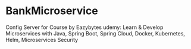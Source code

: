 # BankMicroservice
Config Server for Course by Eazybytes udemy: Learn &amp; Develop Microservices with Java, Spring Boot, Spring Cloud, Docker, Kubernetes, Helm, Microservices Security
